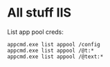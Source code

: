 # All stuff IIS
List app pool creds:
```
appcmd.exe list appool /config
appcmd.exe list appool /@t:*
appcmd.exe list appool /@text:*
```
